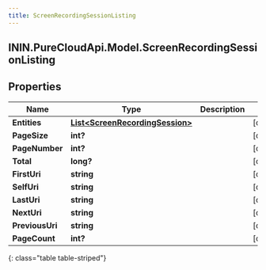 ```yaml
---
title: ScreenRecordingSessionListing
---
```

## ININ.PureCloudApi.Model.ScreenRecordingSessionListing

## Properties

|Name | Type | Description | Notes|
|------------ | ------------- | ------------- | -------------|
| **Entities** | [**List&lt;ScreenRecordingSession&gt;**](ScreenRecordingSession.html) |  | [optional] |
| **PageSize** | **int?** |  | [optional] |
| **PageNumber** | **int?** |  | [optional] |
| **Total** | **long?** |  | [optional] |
| **FirstUri** | **string** |  | [optional] |
| **SelfUri** | **string** |  | [optional] |
| **LastUri** | **string** |  | [optional] |
| **NextUri** | **string** |  | [optional] |
| **PreviousUri** | **string** |  | [optional] |
| **PageCount** | **int?** |  | [optional] |
{: class="table table-striped"}


